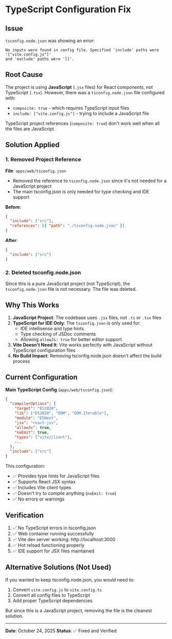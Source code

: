 # TypeScript Configuration Fix

## Issue
`tsconfig.node.json` was showing an error:
```
No inputs were found in config file. Specified 'include' paths were '["vite.config.js"]' 
and 'exclude' paths were '[]'.
```

## Root Cause
The project is using **JavaScript** (`.jsx` files) for React components, not TypeScript (`.tsx`). However, there was a `tsconfig.node.json` file configured with:
- `composite: true` - which requires TypeScript input files
- `include: ["vite.config.js"]` - trying to include a JavaScript file

TypeScript project references (`composite: true`) don't work well when all the files are JavaScript.

## Solution Applied

### 1. Removed Project Reference
**File**: `apps/web/tsconfig.json`
- Removed the reference to `tsconfig.node.json` since it's not needed for a JavaScript project
- The main tsconfig.json is only needed for type checking and IDE support

**Before**:
```json
{
  "include": ["src"],
  "references": [{ "path": "./tsconfig.node.json" }]
}
```

**After**:
```json
{
  "include": ["src"]
}
```

### 2. Deleted tsconfig.node.json
Since this is a pure JavaScript project (not TypeScript), the `tsconfig.node.json` file is not necessary. The file was deleted.

## Why This Works

1. **JavaScript Project**: The codebase uses `.jsx` files, not `.ts` or `.tsx` files
2. **TypeScript for IDE Only**: The `tsconfig.json` is only used for:
   - IDE intellisense and type hints
   - Type checking of JSDoc comments
   - Allowing `allowJs: true` for better editor support
3. **Vite Doesn't Need It**: Vite works perfectly with JavaScript without TypeScript configuration files
4. **No Build Impact**: Removing tsconfig.node.json doesn't affect the build process

## Current Configuration

**Main TypeScript Config** (`apps/web/tsconfig.json`):
```json
{
  "compilerOptions": {
    "target": "ES2020",
    "lib": ["ES2020", "DOM", "DOM.Iterable"],
    "module": "ESNext",
    "jsx": "react-jsx",
    "allowJs": true,
    "noEmit": true,
    "types": ["vite/client"],
    ...
  },
  "include": ["src"]
}
```

This configuration:
- ✅ Provides type hints for JavaScript files
- ✅ Supports React JSX syntax
- ✅ Includes Vite client types
- ✅ Doesn't try to compile anything (`noEmit: true`)
- ✅ No errors or warnings

## Verification

1. ✅ No TypeScript errors in tsconfig.json
2. ✅ Web container running successfully
3. ✅ Vite dev server working: http://localhost:3000
4. ✅ Hot reload functioning properly
5. ✅ IDE support for JSX files maintained

## Alternative Solutions (Not Used)

If you wanted to keep tsconfig.node.json, you would need to:
1. Convert `vite.config.js` to `vite.config.ts`
2. Convert all config files to TypeScript
3. Add proper TypeScript dependencies

But since this is a JavaScript project, removing the file is the cleanest solution.

---
**Date**: October 24, 2025
**Status**: ✅ Fixed and Verified
